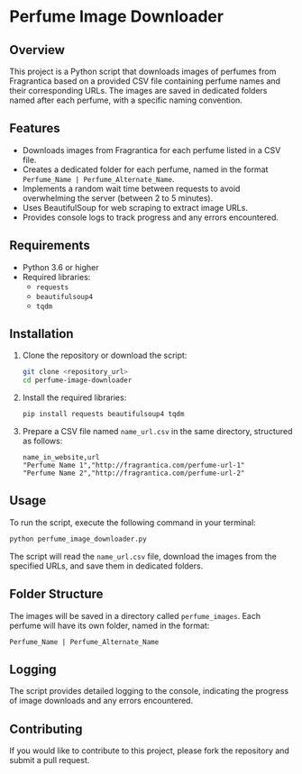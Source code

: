 # Perfume Image Downloader

## Overview

This project is a Python script that downloads images of perfumes from Fragrantica based on a provided CSV file containing perfume names and their corresponding URLs. The images are saved in dedicated folders named after each perfume, with a specific naming convention.

## Features

- Downloads images from Fragrantica for each perfume listed in a CSV file.
- Creates a dedicated folder for each perfume, named in the format `Perfume_Name | Perfume_Alternate_Name`.
- Implements a random wait time between requests to avoid overwhelming the server (between 2 to 5 minutes).
- Uses BeautifulSoup for web scraping to extract image URLs.
- Provides console logs to track progress and any errors encountered.

## Requirements

- Python 3.6 or higher
- Required libraries:
  - `requests`
  - `beautifulsoup4`
  - `tqdm`

## Installation

1. Clone the repository or download the script:
   ```bash
   git clone <repository_url>
   cd perfume-image-downloader
   ```

2. Install the required libraries:
   ```bash
   pip install requests beautifulsoup4 tqdm
   ```

3. Prepare a CSV file named `name_url.csv` in the same directory, structured as follows:
   ```csv
   name_in_website,url
   "Perfume Name 1","http://fragrantica.com/perfume-url-1"
   "Perfume Name 2","http://fragrantica.com/perfume-url-2"
   ```

## Usage

To run the script, execute the following command in your terminal:
```bash
python perfume_image_downloader.py
```

The script will read the `name_url.csv` file, download the images from the specified URLs, and save them in dedicated folders.

## Folder Structure

The images will be saved in a directory called `perfume_images`. Each perfume will have its own folder, named in the format:
```
Perfume_Name | Perfume_Alternate_Name
```

## Logging

The script provides detailed logging to the console, indicating the progress of image downloads and any errors encountered.

## Contributing

If you would like to contribute to this project, please fork the repository and submit a pull request.
